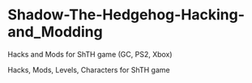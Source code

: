 # Shadow-The-Hedgehog-Hacking-and_Modding
Hacks and Mods for ShTH game (GC, PS2, Xbox)

Hacks, Mods, Levels, Characters for ShTH game
